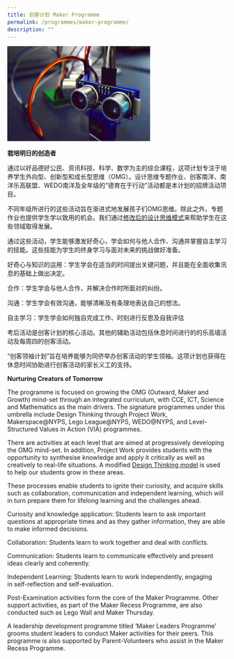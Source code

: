 ```yaml
---
title: 创客计划 Maker Programme
permalink: /programmes/maker-programme/
description: ""
---
```

<img src="/images/program-maker-2.jpeg" style="width:65%">
		 
<strong>栽培明日的创造者 </strong>

通过以好品德好公民、资讯科技、科学、数学为主的综合课程，这项计划专注于培养学生外向型、创新型和成长型思维（OMG）。设计思维专题作业、创客南洋、南洋乐高联盟、WEDO南洋及全年级的“德育在于行动”活动都是本计划的招牌活动项目。  
  
不同年级所进行的这些活动旨在渐进式地发展孩子们OMG思维。除此之外，专题作业也提供学生学以致用的机会。我们通过<a href="(/images/Makers_Pragramme.png)" target="_blank" rel="noopener">修改后的设计思维模式</a>来帮助学生在这些领域取得发展。  
  
通过这些活动，学生能够激发好奇心，学会如何与他人合作、沟通并掌握自主学习的技能。这些技能为学生的终身学习与面对未来的挑战做好准备。  
  
好奇心与知识的运用：学生学会在适当的时间提出关键问题，并且能在全面收集讯息的基础上做出决定。  
  
合作：学生学会与他人合作，并解决合作时所面对的纠纷。  
  
沟通：学生学会有效沟通，能够清晰及有条理地表达自己的想法。  
  
自主学习：学生学会如何独自完成工作、时刻进行反思及自我评估  
  
考后活动是创客计划的核心活动。其他的辅助活动包括休息时间进行的的乐高墙活动及每周四的创客活动。  
  
“创客领袖计划”旨在培养能够为同侪举办创客活动的学生领袖。这项计划也获得在休息时间协助进行创客活动的家长义工的支持。  
  

**Nurturing Creators of Tomorrow**

The programme is focused on growing the OMG (Outward, Maker and Growth) mind-set through an integrated curriculum, with CCE, ICT, Science and Mathematics as the main drivers. The signature programmes under this umbrella include Design Thinking through Project Work, Makerspace@NYPS, Lego League@NYPS, WEDO@NYPS, and Level-Structured Values in Action (VIA) programmes.

There are activities at each level that are aimed at progressively developing the OMG mind-set. In addition, Project Work provides students with the opportunity to synthesise knowledge and apply it critically as well as creatively to real-life situations. A modified <a href="/images/Makers_20Pragramme.png" target="_blank" rel="noopener">Design Thinking model</a> is used to help our students grow in these areas.

  

These processes enable students to ignite their curiosity, and acquire skills such as collaboration, communication and independent learning, which will in turn prepare them for lifelong learning and the challenges ahead.

Curiosity and knowledge application: Students learn to ask important questions at appropriate times and as they gather information, they are able to make informed decisions.

Collaboration: Students learn to work together and deal with conflicts.

Communication: Students learn to communicate effectively and present ideas clearly and coherently.

Independent Learning: Students learn to work independently, engaging in self-reflection and self-evaluation.

Post-Examination activities form the core of the Maker Programme. Other support activities, as part of the Maker Recess Programme, are also conducted such as Lego Wall and Maker Thursday.

A leadership development programme titled ‘Maker Leaders Programme’ grooms student leaders to conduct Maker activities for their peers. This programme is also supported by Parent-Volunteers who assist in the Maker Recess Programme.